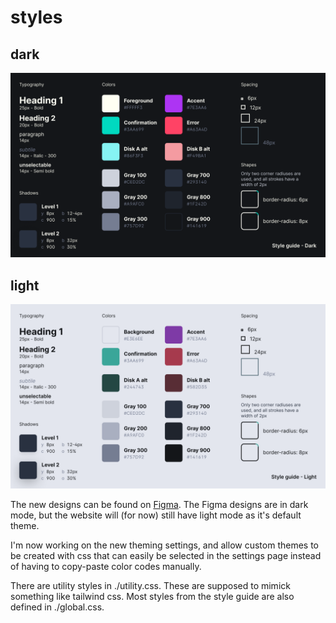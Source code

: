 # styles

## dark

![dark mode style guide](./styleguidedark.png)

## light

![light mode style guide](./styleguidelight.png)

The new designs can be found on
[Figma](https://www.figma.com/file/rTciVQApAe6cwrH1Prl5Wn/4-op-een-rij?node-id=0%3A1).
The Figma designs are in dark mode, but the website will (for now) still have
light mode as it's default theme.

I'm now working on the new theming settings, and allow custom themes to be
created with css that can easily be selected in the settings page instead of
having to copy-paste color codes manually.

There are utility styles in ./utility.css. These are supposed to mimick
something like tailwind css. Most styles from the style guide are also defined
in ./global.css.
